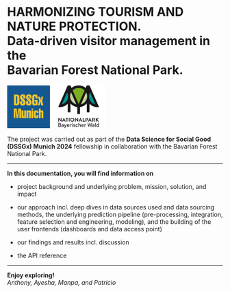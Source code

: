 # **HARMONIZING TOURISM AND NATURE PROTECTION.** <br> Data-driven visitor management in the <br> Bavarian Forest National Park.


![DSSGx Logo](asset/DSSGx_Logo.png) ![Bavarian Forest National Park Logo](asset/NP_Logo.png) 


The project was carried out as part of the **Data Science for Social Good (DSSGx) Munich 2024** fellowship in collaboration with the Bavarian Forest National Park.

---

**In this documentation, you will find information on**

- project background and underlying problem, mission, solution, and impact

- our approach incl. deep dives in data sources used and data sourcing methods, the underlying prediction pipeline (pre-processing, integration, feature selection and engineering, modeling), and the building of the user frontends (dashboards and data access point)

- our findings and results incl. discussion

- the API reference


---

**Enjoy exploring!** <br>
*Anthony, Ayesha, Manpa, and Patricio*